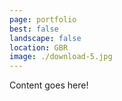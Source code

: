 ```yaml
---
page: portfolio
best: false
landscape: false
location: GBR
image: ./download-5.jpg
---
```

Content goes here!
